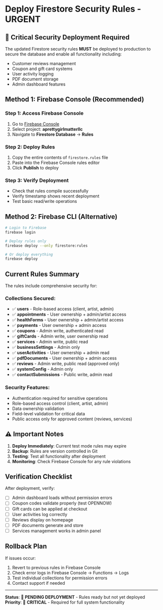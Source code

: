 # Deploy Firestore Security Rules - URGENT

## 🚨 Critical Security Deployment Required

The updated Firestore security rules **MUST** be deployed to production to secure the database and enable all functionality including:
- Customer reviews management
- Coupon and gift card systems
- User activity logging
- PDF document storage
- Admin dashboard features

## Method 1: Firebase Console (Recommended)

### Step 1: Access Firebase Console
1. Go to [Firebase Console](https://console.firebase.google.com/)
2. Select project: **aprettygirlmatterllc**
3. Navigate to **Firestore Database** → **Rules**

### Step 2: Deploy Rules
1. Copy the entire contents of `firestore.rules` file
2. Paste into the Firebase Console rules editor
3. Click **Publish** to deploy

### Step 3: Verify Deployment
- Check that rules compile successfully
- Verify timestamp shows recent deployment
- Test basic read/write operations

## Method 2: Firebase CLI (Alternative)

```bash
# Login to Firebase
firebase login

# Deploy rules only
firebase deploy --only firestore:rules

# Or deploy everything
firebase deploy
```

## Current Rules Summary

The rules include comprehensive security for:

### Collections Secured:
- ✅ **users** - Role-based access (client, artist, admin)
- ✅ **appointments** - User ownership + admin/artist access
- ✅ **healthForms** - User ownership + admin/artist access
- ✅ **payments** - User ownership + admin access
- ✅ **coupons** - Admin write, authenticated read
- ✅ **giftCards** - Admin write, user ownership read
- ✅ **services** - Admin write, public read
- ✅ **businessSettings** - Admin only
- ✅ **userActivities** - User ownership + admin read
- ✅ **pdfDocuments** - User ownership + admin access
- ✅ **reviews** - Admin write, public read (approved only)
- ✅ **systemConfig** - Admin only
- ✅ **contactSubmissions** - Public write, admin read

### Security Features:
- Authentication required for sensitive operations
- Role-based access control (client, artist, admin)
- Data ownership validation
- Field-level validation for critical data
- Public access only for approved content (reviews, services)

## ⚠️ Important Notes

1. **Deploy Immediately**: Current test mode rules may expire
2. **Backup**: Rules are version controlled in Git
3. **Testing**: Test all functionality after deployment
4. **Monitoring**: Check Firebase Console for any rule violations

## Verification Checklist

After deployment, verify:
- [ ] Admin dashboard loads without permission errors
- [ ] Coupon codes validate properly (test OPENNOW)
- [ ] Gift cards can be applied at checkout
- [ ] User activities log correctly
- [ ] Reviews display on homepage
- [ ] PDF documents generate and store
- [ ] Services management works in admin panel

## Rollback Plan

If issues occur:
1. Revert to previous rules in Firebase Console
2. Check error logs in Firebase Console → Functions → Logs
3. Test individual collections for permission errors
4. Contact support if needed

---

**Status**: 🔴 **PENDING DEPLOYMENT** - Rules ready but not yet deployed
**Priority**: 🚨 **CRITICAL** - Required for full system functionality
